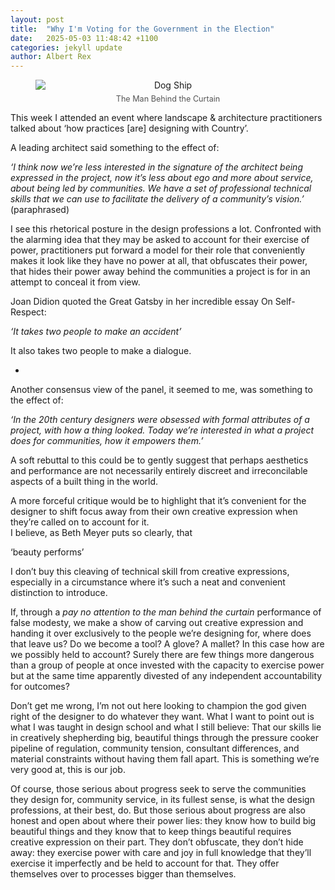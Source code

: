 ```yaml
---
layout: post
title:  "Why I'm Voting for the Government in the Election"
date:   2025-05-03 11:48:42 +1100
categories: jekyll update
author: Albert Rex
---
```


<figure style="text-align: center;">
  <img src="{{ site.baseurl }}/assets/Blog/MBC.png" alt="Dog Ship" style="display: block; margin: 0 auto; max-width: 100%; height: auto;">
  <figcaption style="font-size: 0.9em; color: #555; margin-top: 0.5em;">
    The Man Behind the Curtain
  </figcaption>
</figure>

This week I attended an event where landscape & architecture practitioners talked about ‘how practices [are] designing with Country’.

A leading architect said something to the effect of:

_‘I think now we’re less interested in the signature of the architect being expressed in the project, now it’s less about ego and more about service, about being led by communities. We have a set of professional technical skills that we can use to facilitate the delivery of a community’s vision.’_  
(paraphrased)

I see this rhetorical posture in the design professions a lot. Confronted with the alarming idea that they may be asked to account for their exercise of power, practitioners put forward a model for their role that conveniently makes it look like they have no power at all, that obfuscates their power, that hides their power away behind the communities a project is for in an attempt to conceal it from view.

Joan Didion quoted the Great Gatsby in her incredible essay On Self-Respect:

_‘It takes two people to make an accident’_

It also takes two people to make a dialogue.

-

Another consensus view of the panel, it seemed to me, was something to the effect of:

_‘In the 20th century designers were obsessed with formal attributes of a project, with how a thing looked. Today we’re interested in what a project does for communities, how it empowers them.’_

A soft rebuttal to this could be to gently suggest that perhaps aesthetics and performance are not necessarily entirely discreet and irreconcilable aspects of a built thing in the world.

A more forceful critique would be to highlight that it’s convenient for the designer to shift focus away from their own creative expression when they’re called on to account for it.  
I believe, as Beth Meyer puts so clearly, that

‘beauty performs’

I don’t buy this cleaving of technical skill from creative expressions, especially in a circumstance where it’s such a neat and convenient distinction to introduce.

If, through a _pay no attention to the man behind the curtain_ performance of false modesty, we make a show of carving out creative expression and handing it over exclusively to the people we’re designing for, where does that leave us? Do we become a tool? A glove? A mallet? In this case how are we possibly held to account? Surely there are few things more dangerous than a group of people at once invested with the capacity to exercise power but at the same time apparently divested of any independent accountability for outcomes?

Don’t get me wrong, I’m not out here looking to champion the god given right of the designer to do whatever they want. What I want to point out is what I was taught in design school and what I still believe: That our skills lie in creatively shepherding big, beautiful things through the pressure cooker pipeline of regulation, community tension, consultant differences, and material constraints without having them fall apart. This is something we’re very good at, this is our job.  
  
Of course, those serious about progress seek to serve the communities they design for, community service, in its fullest sense, is what the design professions, at their best, do. But those serious about progress are also honest and open about where their power lies: they know how to build big beautiful things and they know that to keep things beautiful requires creative expression on their part. They don’t obfuscate, they don’t hide away: they exercise power with care and joy in full knowledge that they’ll exercise it imperfectly and be held to account for that. They offer themselves over to processes bigger than themselves.


[jekyll-docs]: https://jekyllrb.com/docs/home
[jekyll-gh]:   https://github.com/jekyll/jekyll
[jekyll-talk]: https://talk.jekyllrb.com/
